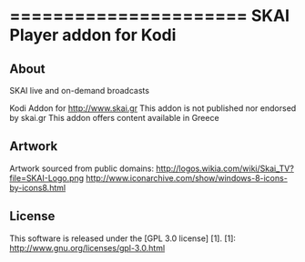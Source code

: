 ======================
SKAI Player addon for Kodi
======================

About
-----
SKAI live and on-demand broadcasts

Kodi Addon for http://www.skai.gr
This addon is not published nor endorsed by skai.gr
This addon offers content available in Greece


Artwork
---------------------
Artwork sourced from public domains:
http://logos.wikia.com/wiki/Skai_TV?file=SKAI-Logo.png
http://www.iconarchive.com/show/windows-8-icons-by-icons8.html


License
-------
This software is released under the [GPL 3.0 license] [1].
[1]: http://www.gnu.org/licenses/gpl-3.0.html